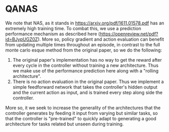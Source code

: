 # QANAS
We note that NAS, as it stands in https://arxiv.org/pdf/1611.01578.pdf has an extremely high training time. To combat this, we use a prediction
performance mechanism as described here (https://openreview.net/pdf?id=BJypUGZ0Z). More so, policy gradient and action evaluation can benefit
from updating multiple times throughout an episode, in contrast to the full monte carlo esque method from the original paper, so we do the following: 

1. The original paper's implementation has no way to get the reward after every cycle in the controller without training a new architecture. Thus
we make use of the performance prediction here along with a "rolling architecture".
2. There is no action evaluation in the original paper. Thus we implement a simple feedforward network that takes the controller's hidden output
and the current action as input, and is trained every step along side the controller.

More so, it we seek to increase the generality of the architectures that the controller generates by feeding it input from varying but similar tasks, so that the controller is "pre-trained" to quickly adapt to generating a good architecture for tasks related but unseen during training.
